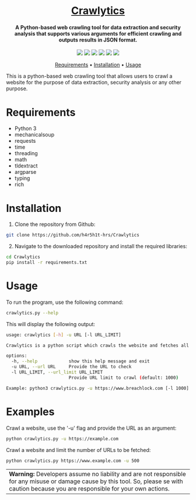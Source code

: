 <h1 align="center"><a href="https://github.com/h4r5h1t-hrs/CertCheck.git">Crawlytics</a></h1>
<h4 align="center">A Python-based web crawling tool for data extraction and security analysis that supports various arguments for efficient crawling and outputs results in JSON format.</h4>

<p align="center">
<a href="https://twitter.com/h4r5h1t_hrs"><img src="https://img.shields.io/twitter/follow/h4r5h1t_hrs?style=social"></a>
<a href="https://github.com/h4r5h1t-hrs?tab=followers"><img src="https://img.shields.io/github/followers/h4r5h1t-hrs?style=social"></a>
<a href="https://github.com/h4r5h1t-hrs/webcopilot/issues"><img src="https://img.shields.io/badge/contributions-welcome-brightgreen.svg?style=flat"></a>
<a href="https://github.com/h4r5h1t-hrs/webcopilot/blob/master/LICENSE"><img src="https://img.shields.io/badge/License-MIT-yellow.svg"></a>
<a href="#"><img src="https://img.shields.io/badge/Made%20with-python-1f425f.svg"></a>
<a href="#"><img src="https://madewithlove.org.in/badge.svg"></a>
</p>

<p align="center">
  <a href="#Requirements">Requirements</a> •
  <a href="#installation">Installation</a> •
  <a href="#usage">Usage</a>
</p>

This is a python-based web crawling tool that allows users to crawl a website for the purpose of data extraction, security analysis or any other purpose.

# Requirements
- Python 3
- mechanicalsoup
- requests
- time
- threading
- math
- tldextract
- argparse
- typing
- rich

# Installation
1. Clone the repository from Github:
```bash
git clone https://github.com/h4r5h1t-hrs/Crawlytics
```
2. Navigate to the downloaded repository and install the required libraries:
```bash
cd Crawlytics
pip install -r requirements.txt
```
# Usage
To run the program, use the following command:
```bash
crawlytics.py --help
```
This will display the following output:
```bash
usage: crawlytics [-h] -u URL [-l URL_LIMIT]

Crawlytics is a python script which crawls the website and fetches all the URLs present on the website.

options:
  -h, --help            show this help message and exit
  -u URL, --url URL     Provide the URL to check
  -l URL_LIMIT, --url_limit URL_LIMIT
                        Provide URL limit to crawl (default: 1000)

Example: python3 crawlytics.py -u https://www.breachlock.com [-l 1000]
```
# Examples
Crawl a website, use the '-u' flag and provide the URL as an argument:
```bash
python crawlytics.py -u https://example.com
```

Crawl a website and limit the number of URLs to be fetched:
```bash
python crawlytics.py https://www.example.com -u 500
```
<table>
<td>
<b>Warning:</b> Developers assume no liability and are not responsible for any misuse or damage cause by this tool. So, please se with caution because you are responsible for your own actions.
</td>
</table>